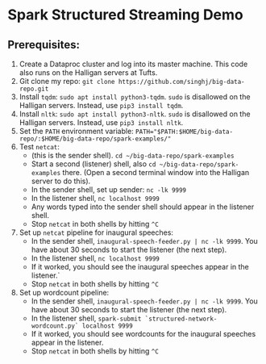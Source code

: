 # Spark Structured Streaming Demo

## Prerequisites:

1. Create a Dataproc cluster and log into its master machine. This code also runs on the Halligan servers at Tufts.
2. Git clone my repo: `git clone https://github.com/singhj/big-data-repo.git`
3. Install `tqdm`: `sudo apt install python3-tqdm`. `sudo` is disallowed on the Halligan servers. Instead, use `pip3 install tqdm`.
4. Install `nltk`: `sudo apt install python3-nltk`. `sudo` is disallowed on the Halligan servers. Instead, use `pip3 install nltk`.
5. Set the `PATH` environment variable: `PATH="$PATH:$HOME/big-data-repo/:$HOME/big-data-repo/spark-examples/"`
6. Test `netcat`:
    * (this is the sender shell). `cd ~/big-data-repo/spark-examples`
    * Start a second (listener) shell, also `cd ~/big-data-repo/spark-examples` there. (Open a second terminal window into the Halligan server to do this).
    * In the sender shell, set up sender: `nc -lk 9999`
    * In the listener shell, `nc localhost 9999`
    * Any words typed into the sender shell should appear in the listener shell.
    * Stop `netcat` in both shells by hitting `^C`
7. Set up `netcat` pipeline for inaugural speeches:
    * In the sender shell, ``inaugural-speech-feeder.py | nc -lk 9999``. You have about 30 seconds to start the listener (the next step).
    * In the listener shell, ``nc localhost 9999``
    * If it worked, you should see the inaugural speeches appear in the listener.`
    * Stop `netcat` in both shells by hitting `^C`
8. Set up wordcount pipeline:
    * In the sender shell, ``inaugural-speech-feeder.py | nc -lk 9999``. You have about 30 seconds to start the listener (the next step).
    * In the listener shell, ``spark-submit `structured-network-wordcount.py` localhost 9999``
    * If it worked, you should see wordcounts for the inaugural speeches appear in the listener.
    * Stop `netcat` in both shells by hitting `^C`

